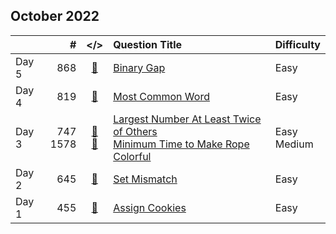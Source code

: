 ## October 2022

||#|</>|Question Title|Difficulty|
|:--|--:|:-:|:--|:--|
|Day 5|868|[📎](../src/q_851_900/q0868.cc)|[Binary Gap](https://leetcode.com/problems/binary-gap/)|Easy|
|Day 4|819|[📎](../src/q_801_850/q0819.cc)|[Most Common Word](https://leetcode.com/problems/most-common-word/)|Easy|
|Day 3|747<br>1578|[📎](../src/q_701_750/q0747.cc)<br>[📎](../src/q_1551_1600/q1578.cc)|[Largest Number At Least Twice of Others](https://leetcode.com/problems/largest-number-at-least-twice-of-others/)<br>[Minimum Time to Make Rope Colorful](https://leetcode.com/problems/minimum-time-to-make-rope-colorful/)|Easy<br>Medium|
|Day 2|645|[📎](../src/q_601_650/q0645.cc)|[Set Mismatch](https://leetcode.com/problems/set-mismatch/)|Easy|
|Day 1|455|[📎](../src/q_451_500/q0455.cc)|[Assign Cookies](https://leetcode.com/problems/assign-cookies/)|Easy|

